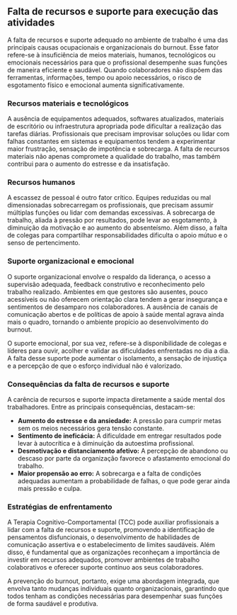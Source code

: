 ## Falta de recursos e suporte para execução das atividades

A falta de recursos e suporte adequado no ambiente de trabalho é uma das principais causas ocupacionais e organizacionais do burnout. Esse fator refere-se à insuficiência de meios materiais, humanos, tecnológicos ou emocionais necessários para que o profissional desempenhe suas funções de maneira eficiente e saudável. Quando colaboradores não dispõem das ferramentas, informações, tempo ou apoio necessários, o risco de esgotamento físico e emocional aumenta significativamente.

### Recursos materiais e tecnológicos

A ausência de equipamentos adequados, softwares atualizados, materiais de escritório ou infraestrutura apropriada pode dificultar a realização das tarefas diárias. Profissionais que precisam improvisar soluções ou lidar com falhas constantes em sistemas e equipamentos tendem a experimentar maior frustração, sensação de impotência e sobrecarga. A falta de recursos materiais não apenas compromete a qualidade do trabalho, mas também contribui para o aumento do estresse e da insatisfação.

### Recursos humanos

A escassez de pessoal é outro fator crítico. Equipes reduzidas ou mal dimensionadas sobrecarregam os profissionais, que precisam assumir múltiplas funções ou lidar com demandas excessivas. A sobrecarga de trabalho, aliada à pressão por resultados, pode levar ao esgotamento, à diminuição da motivação e ao aumento do absenteísmo. Além disso, a falta de colegas para compartilhar responsabilidades dificulta o apoio mútuo e o senso de pertencimento.

### Suporte organizacional e emocional

O suporte organizacional envolve o respaldo da liderança, o acesso a supervisão adequada, feedback construtivo e reconhecimento pelo trabalho realizado. Ambientes em que gestores são ausentes, pouco acessíveis ou não oferecem orientação clara tendem a gerar insegurança e sentimentos de desamparo nos colaboradores. A ausência de canais de comunicação abertos e de políticas de apoio à saúde mental agrava ainda mais o quadro, tornando o ambiente propício ao desenvolvimento do burnout.

O suporte emocional, por sua vez, refere-se à disponibilidade de colegas e líderes para ouvir, acolher e validar as dificuldades enfrentadas no dia a dia. A falta desse suporte pode aumentar o isolamento, a sensação de injustiça e a percepção de que o esforço individual não é valorizado.

### Consequências da falta de recursos e suporte

A carência de recursos e suporte impacta diretamente a saúde mental dos trabalhadores. Entre as principais consequências, destacam-se:

- **Aumento do estresse e da ansiedade:** A pressão para cumprir metas sem os meios necessários gera tensão constante.
- **Sentimento de ineficácia:** A dificuldade em entregar resultados pode levar à autocrítica e à diminuição da autoestima profissional.
- **Desmotivação e distanciamento afetivo:** A percepção de abandono ou descaso por parte da organização favorece o afastamento emocional do trabalho.
- **Maior propensão ao erro:** A sobrecarga e a falta de condições adequadas aumentam a probabilidade de falhas, o que pode gerar ainda mais pressão e culpa.

### Estratégias de enfrentamento

A Terapia Cognitivo-Comportamental (TCC) pode auxiliar profissionais a lidar com a falta de recursos e suporte, promovendo a identificação de pensamentos disfuncionais, o desenvolvimento de habilidades de comunicação assertiva e o estabelecimento de limites saudáveis. Além disso, é fundamental que as organizações reconheçam a importância de investir em recursos adequados, promover ambientes de trabalho colaborativos e oferecer suporte contínuo aos seus colaboradores.

A prevenção do burnout, portanto, exige uma abordagem integrada, que envolva tanto mudanças individuais quanto organizacionais, garantindo que todos tenham as condições necessárias para desempenhar suas funções de forma saudável e produtiva.
